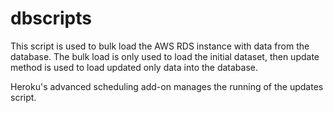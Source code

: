 # dbscripts
This script is used to bulk load the AWS RDS instance with data from the database. The bulk load is only used to load the initial dataset, then update method is used to load updated only data into the database. 

Heroku's advanced scheduling add-on manages the running of the updates script.